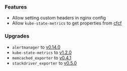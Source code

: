 ### Features

* Allow setting custom headers in nginx config
* Allow `kube-state-metrics` to get properties from [cfcf](https://docs-cfcr.cfapps.io/)

### Upgrades

* `alertmanager` to [v0.14.0](https://github.com/prometheus/alertmanager/releases/tag/v0.14.0)
* `kube-state-metrics` to [v1.2.0](https://github.com/kubernetes/kube-state-metrics/releases/tag/v1.2.0)
* `memcached_exporter` to [v0.4.1](https://github.com/prometheus/memcached_exporter/releases/tag/v0.4.1)
* `stackdriver_exporter` to [v0.5.0](https://github.com/frodenas/stackdriver_exporter/releases/tag/v0.5.0)
